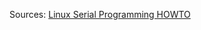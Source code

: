 Sources: [Linux Serial Programming HOWTO](http://www.google.com/search?q=linux+serial+programming+howto)
